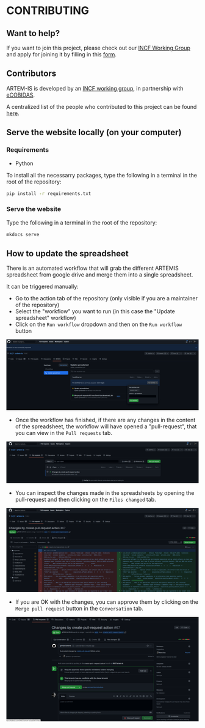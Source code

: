 # CONTRIBUTING

## Want to help?

If you want to join this project, please check out our [INCF Working Group](https://www.incf.org/sig/incf-working-group-artem) and apply for joining it by filling in this [form](https://forms.gle/QHFakdGUQ69QrCYc9).

## Contributors

ARTEM-IS is developed by an [INCF working group](https://www.incf.org/sig/incf-working-group-artem), in partnership with [eCOBIDAS](https://www.incf.org/sig/incfohbm-working-group-checklists-transparent-methods-reporting-neuroscience-ecobidas).

A centralized list of the people who contributed to this project can be found [here](https://osf.io/ut9pc/).

## Serve the website locally (on your computer)

### Requirements

- Python

To install all the necessarry packages,
type the following in a terminal in the root of the repository:

```bash
pip install -r requirements.txt
```

### Serve the website

Type the following in a terminal in the root of the repository:

```bash
mkdocs serve
```

## How to update the spreadsheet

There is an automated workflow that will grab the different ARTEMIS spreadsheet
from google drive and merge them into a single spreadsheet.

It can be triggered manually:

- Go to the action tab of the repository (only visible if you are a maintainer of the repository)
- Select the "workflow" you want to run (in this case the "Update spreadsheet" workflow)
- Click on the `Run workflow` dropdown and then on the `Run workflow` button

![run_manually](./images/run_manually.png)

- Once the workflow has finished, if there are any changes in the content of the spreadsheet,
  the workflow will have opened a "pull-request", that you can view in the `Pull requests` tab.

![view_changes](./images/view_changes.png)

- You can inspect the changes made in the spreadsheets by opening the pull-request
  and then clicking on the `Files changed` tab.

![inspect_changes](./images/inspect_changes.png)

- If you are OK with the changes, you can approve them by clicking on the `Merge pull request` button
  in the `Conversation` tab.

![merge](./images/merge.png)


